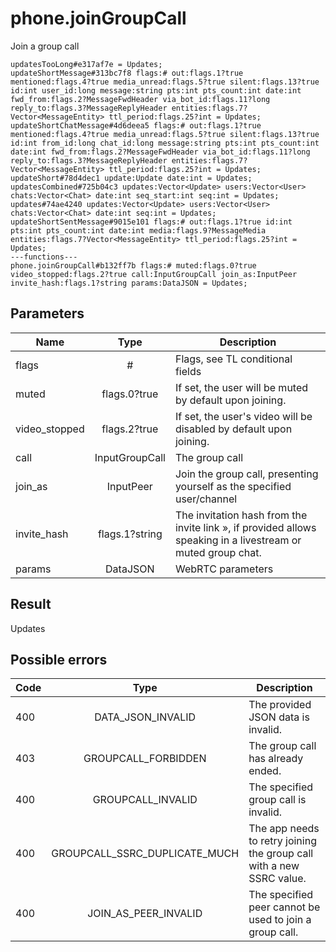 # phone.joinGroupCall
Join a group call

```
updatesTooLong#e317af7e = Updates;
updateShortMessage#313bc7f8 flags:# out:flags.1?true mentioned:flags.4?true media_unread:flags.5?true silent:flags.13?true id:int user_id:long message:string pts:int pts_count:int date:int fwd_from:flags.2?MessageFwdHeader via_bot_id:flags.11?long reply_to:flags.3?MessageReplyHeader entities:flags.7?Vector<MessageEntity> ttl_period:flags.25?int = Updates;
updateShortChatMessage#4d6deea5 flags:# out:flags.1?true mentioned:flags.4?true media_unread:flags.5?true silent:flags.13?true id:int from_id:long chat_id:long message:string pts:int pts_count:int date:int fwd_from:flags.2?MessageFwdHeader via_bot_id:flags.11?long reply_to:flags.3?MessageReplyHeader entities:flags.7?Vector<MessageEntity> ttl_period:flags.25?int = Updates;
updateShort#78d4dec1 update:Update date:int = Updates;
updatesCombined#725b04c3 updates:Vector<Update> users:Vector<User> chats:Vector<Chat> date:int seq_start:int seq:int = Updates;
updates#74ae4240 updates:Vector<Update> users:Vector<User> chats:Vector<Chat> date:int seq:int = Updates;
updateShortSentMessage#9015e101 flags:# out:flags.1?true id:int pts:int pts_count:int date:int media:flags.9?MessageMedia entities:flags.7?Vector<MessageEntity> ttl_period:flags.25?int = Updates;
---functions---
phone.joinGroupCall#b132ff7b flags:# muted:flags.0?true video_stopped:flags.2?true call:InputGroupCall join_as:InputPeer invite_hash:flags.1?string params:DataJSON = Updates;
```

## Parameters
| Name | Type | Description |
| ---- | :----: | ----------- |
| flags | # | Flags, see TL conditional fields |
| muted | flags.0?true | If set, the user will be muted by default upon joining. |
| video_stopped | flags.2?true | If set, the user's video will be disabled by default upon joining. |
| call | InputGroupCall | The group call |
| join_as | InputPeer | Join the group call, presenting yourself as the specified user/channel |
| invite_hash | flags.1?string | The invitation hash from the invite link », if provided allows speaking in a livestream or muted group chat. |
| params | DataJSON | WebRTC parameters |


## Result
Updates

## Possible errors
| Code | Type | Description |
| ---- | :----: | ----------- |
| 400 | DATA_JSON_INVALID | The provided JSON data is invalid. |
| 403 | GROUPCALL_FORBIDDEN | The group call has already ended. |
| 400 | GROUPCALL_INVALID | The specified group call is invalid. |
| 400 | GROUPCALL_SSRC_DUPLICATE_MUCH | The app needs to retry joining the group call with a new SSRC value. |
| 400 | JOIN_AS_PEER_INVALID | The specified peer cannot be used to join a group call. |

